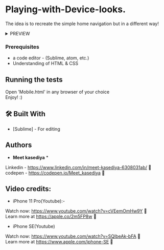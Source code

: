 # Playing-with-Device-looks.
The idea is to recreate the simple home navigation but in a different way!
<br>
 <details>
  <summary>PREVIEW</summary><br><center>
<img src='Untitled.png' alt="https://raw.githubusercontent.com/Meet-kasediya/Playing-with-Device-looks./master/Untitled.png" height='550' width='950'>
  </center>
</details> 


### Prerequisites

* a code editor - (Sublime, atom, etc.)
* Understanding of HTML & CSS


## Running the tests

Open 'Mobile.html' in any browser of your choice<br>
Enjoy! :)


## 🛠️ Built With

* [Sublime] - For editing

## Authors

* **Meet kasediya** *

Linkedin - https://www.linkedin.com/in/meet-kasediya-6308031ab/ 🔗<br>
codepen -  https://codepen.io/Meet_kasediya 🔗

 
## Video credits:

* iPhone 11 Pro(Youtube):-

Watch now: https://www.youtube.com/watch?v=cVEemOmHw9Y 🔗<br>
Learn more at https://apple.co/2m5FP8w 🔗

* iPhone SE(Youtube)

Watch now: https://www.youtube.com/watch?v=SQIbeAk-bFA 🔗<br>
Learn more at https://www.apple.com/iphone-SE 🔗
